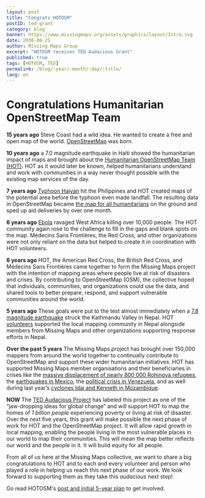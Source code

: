 ```yaml
---
layout: post
title: "Congrats HOTOSM"
postID: ted-grant
category: blog
banner: https://www.missingmaps.org/assets/graphics/layout/Intro.svg
date: 2030-06-25
author: Missing Maps Group
excerpt: "HOTOSM receives TED Audacious Grant"
published: true
tags: [HOTOSM, TED]
permalink: /blog/:year/:month/:day/:title/
lang: en
---
```


# Congratulations Humanitarian OpenStreetMap Team 

**15 years ago** Steve Coast had a wild idea. He wanted to create a free and open map of the world. [OpenStreetMap](http://openstreetmap.org/) was born.
 
**10 years ago** a 7.0 magnitude earthquake in Haiti showed the humanitarian impact of maps and brought about the  [Humanitarian OpenStreetMap Team (HOT)](http://hotosm.org/). HOT as it would later be known, helped humanitarians understand and work with communities in a way never thought possible with the existing map services of the day.
 
**7 years ago** [Typhoon Haiyan](https://wiki.openstreetmap.org/wiki/Typhoon_Haiyan) hit the Philippines and HOT created maps of the potential area before the  typhoon even made landfall. The resulting data in OpenStreetMap became [the map for all humanitarians](https://www.theatlantic.com/technology/archive/2013/11/how-online-mapmakers-are-helping-the-red-cross-save-lives-in-the-philippines/281366/) on the ground and sped up aid deliveries by over one month.

**6 years ago** [Ebola](https://wiki.openstreetmap.org/wiki/2014_West_Africa_Ebola_Response) ravaged West Africa killing over 10,000 people. The HOT community again rose to the challenge to fill in the gaps and blank spots on the map. Médecins Sans Frontières, the Red Cross, and other organizations were not only reliant on the data but helped to create it in coordination with HOT volunteers.

**6 years ago** HOT, the American Red Cross, the British Red Cross, and Médecins Sans Frontières came together to form the Missing Maps project with the intention of mapping areas where people live at risk of disasters and crises. By contributing to OpenStreetMap (OSM), the collective hoped that individuals, communities, and organizations could use the data, and shared tools to better prepare, respond, and support vulnerable communities around the world.
 
**5 years ago** These goals were put to the test almost immediately when a [7.8 magnitude earthquake](https://wiki.openstreetmap.org/wiki/2015_Nepal_earthquake) struck the Kathmandu Valley in Nepal. HOT [volunteers](https://www.wired.co.uk/article/mapping-nepal-after-the-earthquake) supported the local mapping community in Nepal alongside members from Missing Maps and other organizations supporting response efforts in Nepal.
 
**Over the past 5 years** The Missing Maps project has brought over 150,000 mappers from around the world together to continually contribute to OpenStreetMap and support these wider humanitarian initiatives. HOT has supported Missing Maps member organisations and their beneficiaries in crises like the [massive displacement of nearly 800 000 Rohingya refugees](http://k1z.blog.uni-heidelberg.de/2020/01/27/mapping-rohingya-refugee-camps-in-bangladesh-%e2%80%93-an-analysis-using-the-oshdb-api/?fbclid=IwAR3gjUpane83Q5j215jaWD8ILg6Rw8n0Y95pIKlBfDT9EX24gNFyk2ceW-o), the [earthquakes in Mexico](https://wiki.openstreetmap.org/wiki/2017_Mexico_Earthquakes), the [political crisis in Venezuela](https://www.hotosm.org/projects/fosmco-mapping-for-migration-response/), and as well during last year’s [cyclones Idai and Kenneth in Mozambique](https://www.msf.org.uk/article/cyclone-idai-digital-volunteers-help-msfs-response). 

**NOW** The [TED Audacious Project](https://audaciousproject.org/ideas/2020/humanitarian-openstreetmap-te) has labeled this project as one of the “jaw-dropping ideas for global change” and will support HOT to map the homes of *1 billion people* experiencing poverty or living at risk of disaster. Over the next five years, this grant will make possible the next phase of work for HOT and the OpenStreetMap project. It will allow rapid growth in local mapping, enabling the people living in the most vulnerable places in our world to map their communities. This will mean the map better reflects our world and the people in it. It will build equity for all people. 
 
From all of us here at the Missing Maps collective, we want to share a big congratulations to HOT and to each and every volunteer and person who played a role in helping us reach this next phase of our work. We look forward to supporting them as they take this *audacious* next step! 

Go read HOTOSM's [post and initial 5-year plan](https://www.hotosm.org/projects/audacious/) to get involved.
